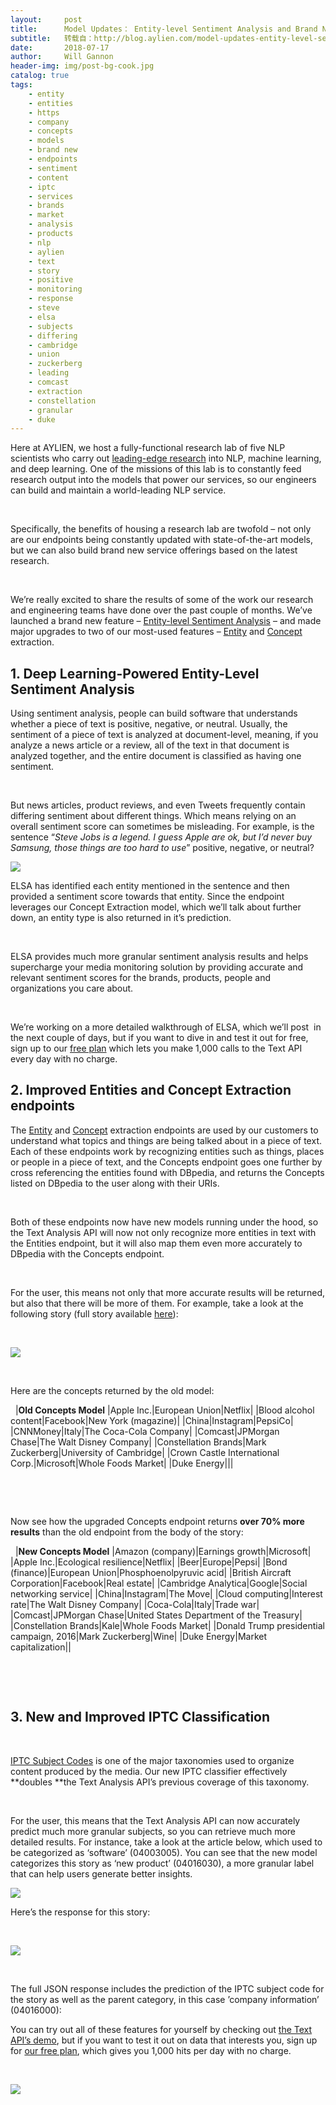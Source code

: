 ```yaml
---
layout:     post
title:      Model Updates： Entity-level Sentiment Analysis and Brand New Entity Extraction Models Now Live in the Text Analysis API
subtitle:   转载自：http://blog.aylien.com/model-updates-entity-level-sentiment-analysis-and-brand-new-entity-extraction-models-now-live-in-the-text-analysis-api/
date:       2018-07-17
author:     Will Gannon
header-img: img/post-bg-cook.jpg
catalog: true
tags:
    - entity
    - entities
    - https
    - company
    - concepts
    - models
    - brand new
    - endpoints
    - sentiment
    - content
    - iptc
    - services
    - brands
    - market
    - analysis
    - products
    - nlp
    - aylien
    - text
    - story
    - positive
    - monitoring
    - response
    - steve
    - elsa
    - subjects
    - differing
    - cambridge
    - union
    - zuckerberg
    - leading
    - comcast
    - extraction
    - constellation
    - granular
    - duke
---
```


Here at AYLIEN, we host a fully-functional research lab of five NLP scientists who carry out [leading-edge research](https://aylien.com/research/publications) into NLP, machine learning, and deep learning. One of the missions of this lab is to constantly feed research output into the models that power our services, so our engineers can build and maintain a world-leading NLP service.

 

Specifically, the benefits of housing a research lab are twofold – not only are our endpoints being constantly updated with state-of-the-art models, but we can also build brand new service offerings based on the latest research.

 

We’re really excited to share the results of some of the work our research and engineering teams have done over the past couple of months. We’ve launched a brand new feature – [Entity-level Sentiment Analysis](https://developer.aylien.com/text-api-demo?text=&language=en&tab=elsa) – and made major upgrades to two of our most-used features – [Entity](https://developer.aylien.com/text-api-demo?text=%0A&language=en&tab=entities) and [Concept](https://developer.aylien.com/text-api-demo?text=&language=en&tab=concepts) extraction.

## 1. Deep Learning-Powered Entity-Level Sentiment Analysis

Using sentiment analysis, people can build software that understands whether a piece of text is positive, negative, or neutral. Usually, the sentiment of a piece of text is analyzed at document-level, meaning, if you analyze a news article or a review, all of the text in that document is analyzed together, and the entire document is classified as having one sentiment.

 

But news articles, product reviews, and even Tweets frequently contain differing sentiment about different things. Which means relying on an overall sentiment score can sometimes be misleading. For example, is the sentence “*Steve Jobs is a legend. I guess Apple are ok, but I’d never buy Samsung, those things are too hard to use*” positive, negative, or neutral?

![](http://blog.aylien.com/wp-content/uploads/2018/07/Screenshot-from-2018-07-17-10-13-34-650x163.png)


ELSA has identified each entity mentioned in the sentence and then provided a sentiment score towards that entity. Since the endpoint leverages our Concept Extraction model, which we’ll talk about further down, an entity type is also returned in it’s prediction.

 

ELSA provides much more granular sentiment analysis results and helps supercharge your media monitoring solution by providing accurate and relevant sentiment scores for the brands, products, people and organizations you care about.

 

We’re working on a more detailed walkthrough of ELSA, which we’ll post  in the next couple of days, but if you want to dive in and test it out for free, sign up to our [free plan](https://developer.aylien.com/signup) which lets you make 1,000 calls to the Text API every day with no charge.

## 2. Improved Entities and Concept Extraction endpoints

The [Entity](https://docs.aylien.com/textapi/endpoints#entity-extractio) and [Concept](https://docs.aylien.com/textapi/endpoints#concept-extraction) extraction endpoints are used by our customers to understand what topics and things are being talked about in a piece of text. Each of these endpoints work by recognizing entities such as things, places or people in a piece of text, and the Concepts endpoint goes one further by cross referencing the entities found with DBpedia, and returns the Concepts listed on DBpedia to the user along with their URIs.

 

Both of these endpoints now have new models running under the hood, so the Text Analysis API will now not only recognize more entities in text with the Entities endpoint, but it will also map them even more accurately to DBpedia with the Concepts endpoint.

 

For the user, this means not only that more accurate results will be returned, but also that there will be more of them. For example, take a look at the following story (full story available [here](http://rss.cnn.com/~r/rss/money_markets/~3/YUSuJgwU7T4/index.html)):

 

![](http://blog.aylien.com/wp-content/uploads/2018/07/Screenshot-from-2018-07-06-14-30-13-650x452.png)


 

Here are the concepts returned by the old model:

 
|**Old Concepts Model**
|Apple Inc.|European Union|Netflix|
|Blood alcohol content|Facebook|New York (magazine)|
|China|Instagram|PepsiCo|
|CNNMoney|Italy|The Coca-Cola Company|
|Comcast|JPMorgan Chase|The Walt Disney Company|
|Constellation Brands|Mark Zuckerberg|University of Cambridge|
|Crown Castle International Corp.|Microsoft|Whole Foods Market|
|Duke Energy|||

 

 

Now see how the upgraded Concepts endpoint returns **over 70% more results** than the old endpoint from the body of the story:

 
|**New Concepts Model**
|Amazon (company)|Earnings growth|Microsoft|
|Apple Inc.|Ecological resilience|Netflix|
|Beer|Europe|Pepsi|
|Bond (finance)|European Union|Phosphoenolpyruvic acid|
|British Aircraft Corporation|Facebook|Real estate|
|Cambridge Analytica|Google|Social networking service|
|China|Instagram|The Move|
|Cloud computing|Interest rate|The Walt Disney Company|
|Coca-Cola|Italy|Trade war|
|Comcast|JPMorgan Chase|United States Department of the Treasury|
|Constellation Brands|Kale|Whole Foods Market|
|Donald Trump presidential campaign, 2016|Mark Zuckerberg|Wine|
|Duke Energy|Market capitalization||

 

 

## 3. New and Improved IPTC Classification

 

[IPTC Subject Codes](https://iptc.org/standards/subject-codes) is one of the major taxonomies used to organize content produced by the media. Our new IPTC classifier effectively **doubles **the Text Analysis API’s previous coverage of this taxonomy.

 

For the user, this means that the Text Analysis API can now accurately predict much more granular subjects, so you can retrieve much more detailed results. For instance, take a look at the article below, which used to be categorized as ‘software’ (04003005). You can see that the new model categorizes this story as ‘new product’ (04016030), a more granular label that can help users generate better insights.

![](http://blog.aylien.com/wp-content/uploads/2018/07/Screenshot-from-2018-07-09-14-08-38-650x523.png)


Here’s the response for this story:

 

![](http://blog.aylien.com/wp-content/uploads/2018/07/Screenshot-from-2018-07-16-17-48-50-650x85.png)


 

The full JSON response includes the prediction of the IPTC subject code for the story as well as the parent category, in this case ’company information’ (04016000):

You can try out all of these features for yourself by checking out [the Text API’s demo](https://developer.aylien.com/text-api-demo?text=&language=en&tab=elsa), but if you want to test it out on data that interests you, sign up for [our free plan](https://developer.aylien.com/signup), which gives you 1,000 hits per day with no charge.

 



[![](https://no-cache.hubspot.com/cta/default/1942801/02bc9816-b470-4328-9625-fad8d92a8811.png)
](http://cta-redirect.hubspot.com/cta/redirect/1942801/02bc9816-b470-4328-9625-fad8d92a8811)
